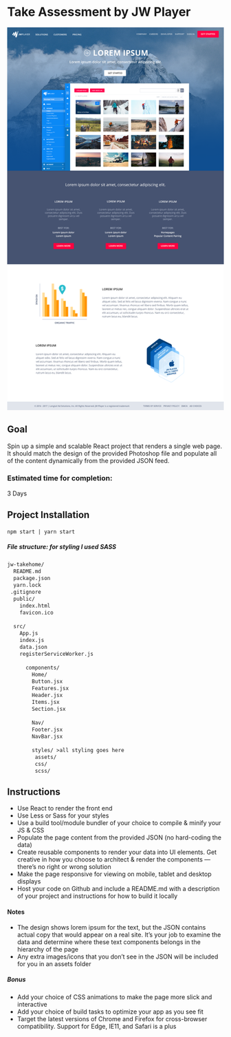 # Take Assessment by JW Player


![JW Player design](/src/styles/assets/design.png)

## Goal
Spin up a simple and scalable React project that renders a single web page. It should match the design of the provided Photoshop file and populate all of the content dynamically from the provided JSON feed. 
### Estimated time for completion:
3 Days

## Project Installation
``` npm install | yarn install
npm start | yarn start
```

##### File structure:  for styling I used SASS 
```
jw-takehome/
  README.md
  package.json
  yarn.lock
 .gitignore
  public/
    index.html
    favicon.ico

  src/
    App.js
    index.js
    data.json
    registerServiceWorker.js

      components/
        Home/
        Button.jsx  
        Features.jsx 
        Header.jsx  
        Items.jsx   
        Section.jsx

        Nav/
        Footer.jsx  
        NavBar.jsx
        
        styles/ >all styling goes here
         assets/
         css/
         scss/
```

## Instructions
*	Use React to render the front end 
*	 Use Less or Sass for your styles 
*	Use a build tool/module bundler of your choice to compile & minify your JS & CSS 
*	Populate the page content from the provided JSON (no hard-coding the data) 
* Create reusable components to render your data into UI elements. Get creative in how you choose to architect & render the components — there’s no right or wrong solution 
*	Make the page responsive for viewing on mobile, tablet and desktop displays 
*	Host your code on Github and include a README.md with a description of your project and instructions for how to build it locally 
#### Notes
*	The design shows lorem ipsum for the text, but the JSON contains actual copy that would appear on a real site. It’s your job to examine the data and determine where these text components belongs in the hierarchy of the page 
*	 Any extra images/icons that you don’t see in the JSON will be included for you in an assets folder

##### Bonus
*	Add your choice of CSS animations to make the page more slick and interactive
*	Add your choice of build tasks to optimize your app as you see fit
*	Target the latest versions of Chrome and Firefox for cross-browser compatibility. Support for Edge, IE11, and Safari is a plus
